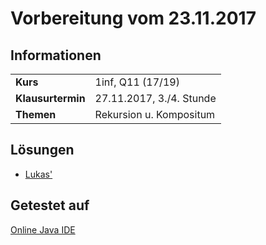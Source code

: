 # Vorbereitung vom 23.11.2017

## Informationen

<table>
<tr>
    <td><b>Kurs</b></td>
    <td>1inf, Q11 (17/19)</td>
</tr>
<tr>
    <td><b>Klausurtermin</b></td>
    <td>27.11.2017, 3./4. Stunde</td>
</tr>
<tr>
    <td><b>Themen</b></td>
    <td>Rekursion u. Kompositum</td>
</tr>
</table>  

## Lösungen
* [Lukas'](/LukasLoesung.java)

## Getestet auf
[Online Java IDE](https://www.compilejava.net/)
